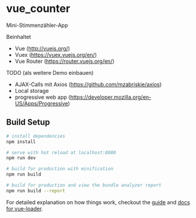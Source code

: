 # vue_counter

Mini-Stimmenzähler-App

Beinhaltet

* Vue (http://vuejs.org/)
* Vuex (https://vuex.vuejs.org/en/)
* Vue Router (https://router.vuejs.org/en/)


TODO (als weitere Demo einbauen)

* AJAX-Calls mit Axios (https://github.com/mzabriskie/axios)
* Local storage
* progressive web app (https://developer.mozilla.org/en-US/Apps/Progressive)


## Build Setup

``` bash
# install dependencies
npm install

# serve with hot reload at localhost:8080
npm run dev

# build for production with minification
npm run build

# build for production and view the bundle analyzer report
npm run build --report
```

For detailed explanation on how things work, checkout the [guide](http://vuejs-templates.github.io/webpack/) and [docs for vue-loader](http://vuejs.github.io/vue-loader).
